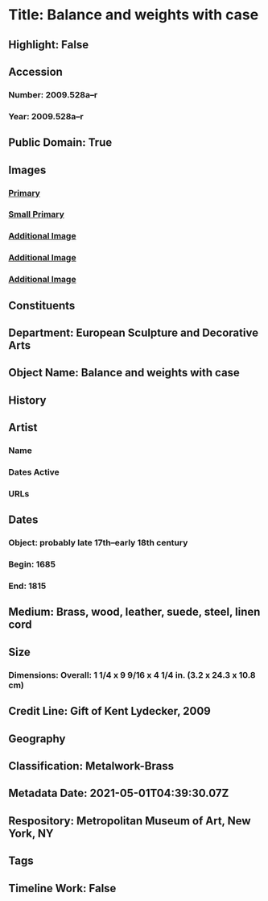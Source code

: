 # Title: Balance and weights with case
## Highlight: False
## Accession
### Number: 2009.528a–r
### Year: 2009.528a–r
## Public Domain: True
## Images
### [Primary](https://images.metmuseum.org/CRDImages/es/original/SF2009_528_2009_img1.jpg)
### [Small Primary](https://images.metmuseum.org/CRDImages/es/web-large/SF2009_528_2009_img1.jpg)
### [Additional Image](https://images.metmuseum.org/CRDImages/es/original/SF2009_528_2009_img2.jpg)
### [Additional Image](https://images.metmuseum.org/CRDImages/es/original/SF2009_528_2009_img3.jpg)
### [Additional Image](https://images.metmuseum.org/CRDImages/es/original/SF2009_528_2009_img4.jpg)
## Constituents
## Department: European Sculpture and Decorative Arts
## Object Name: Balance and weights with case
## History
## Artist
### Name
### Dates Active
### URLs
## Dates
### Object: probably late 17th–early 18th century
### Begin: 1685
### End: 1815
## Medium: Brass, wood, leather, suede, steel, linen cord
## Size
### Dimensions: Overall: 1 1/4 x 9 9/16 x 4 1/4 in. (3.2 x 24.3 x 10.8 cm)
## Credit Line: Gift of Kent Lydecker, 2009
## Geography
## Classification: Metalwork-Brass
## Metadata Date: 2021-05-01T04:39:30.07Z
## Respository: Metropolitan Museum of Art, New York, NY
## Tags
## Timeline Work: False